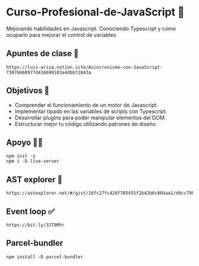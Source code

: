 # Curso-Profesional-de-JavaScript :yellow_heart:
Mejorando habilidades en Javascript. Conociendo Typescript y cómo ocuparlo para mejorar el control de variables


## Apuntes de clase :green_book:
    https://luis-ariza.notion.site/Asincronismo-con-JavaScript-7307b668977d416690103a4dbbf2843a


## Objetivos :rocket:
 
* Comprender el funcionamiento de un motor de Javascript.
* Implementar tipado en las variables de scripts con Typescript.
* Desarrollar plugins para poder manipular elementos del DOM.
* Estructurar mejor tu código utilizando patrones de diseño.

## Apoyo :man_technologist:
    npm init -y
    npm i -D live-server
    
## AST explorer :deciduous_tree:
    https://astexplorer.net/#/gist/16fc27fc420f705455f2b42b6c804aa1/d9cc7988c2c743d7edfbb3c3b1abed866c975ee4

## Event loop :white_check_mark:
    https://bit.ly/3JT9Mhr


## Parcel-bundler
    npm install -D parcel-bundler